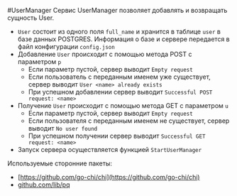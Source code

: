 #UserManager
Сервис UserManager позволяет добавлять и возвращать сущность User.

* `User` состоит из одного поля `full_name` и хранится в таблице `user`
  в базе данных POSTGRES. Информация о базе и
  сервере передается в файл конфигурации `config.json`
* Добавление `User` происходит с помощью метода POST с параметром `p`
    * Если параметр пустой, сервер выводит `Empty request`
    * Если пользователь с переданным именем уже существует, сервер выводит
      `User <name> already exists`
    * При успешном добавлении сервер выводит `Successful POST request: <name>`
* Получение `User` происходит с помощью метода GET с параметром `u`
    * Если параметр пустой, сервер выводит `Empty request`
    * Если пользователя с переданным именем не существует, сервер выводит
    `No user found`
    * При успешном получении сервер выводит `Successful GET request: <name>`
* Запуск сервера осуществляется функцией `StartUserManager`
  
Используемые сторонние пакеты:
* [https://github.com/go-chi/chi](https://github.com/go-chi/chi)
* [github.com/lib/pq](github.com/lib/pq)